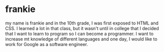 # frankie

my name is frankie and in the 10th grade, I was first exposed to HTML and CSS. I learned a lot in that class, but it wasn't until in college that I decided that I want to learn to program so I can become a programmer. I want to increase mt knowledge of different languages and one day, I would like to work for Google as a software engineer.
